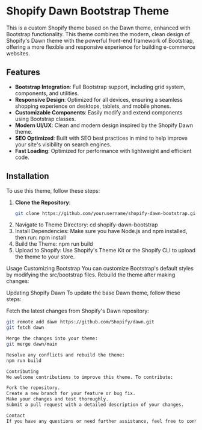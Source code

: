 # Shopify Dawn Bootstrap Theme

This is a custom Shopify theme based on the Dawn theme, enhanced with Bootstrap functionality. This theme combines the modern, clean design of Shopify's Dawn theme with the powerful front-end framework of Bootstrap, offering a more flexible and responsive experience for building e-commerce websites.

## Features

- **Bootstrap Integration**: Full Bootstrap support, including grid system, components, and utilities.
- **Responsive Design**: Optimized for all devices, ensuring a seamless shopping experience on desktops, tablets, and mobile phones.
- **Customizable Components**: Easily modify and extend components using Bootstrap classes.
- **Modern UI/UX**: Clean and modern design inspired by the Shopify Dawn theme.
- **SEO Optimized**: Built with SEO best practices in mind to help improve your site's visibility on search engines.
- **Fast Loading**: Optimized for performance with lightweight and efficient code.

## Installation

To use this theme, follow these steps:

1. **Clone the Repository**:
   ```bash
   git clone https://github.com/yourusername/shopify-dawn-bootstrap.git
2. Navigate to Theme Directory:
   cd shopify-dawn-bootstrap
3. Install Dependencies:
    Make sure you have Node.js and npm installed, then run:
   npm install
4. Build the Theme:
   npm run build
5. Upload to Shopify:
Use Shopify's Theme Kit or the Shopify CLI to upload the theme to your store.

Usage
Customizing Bootstrap
You can customize Bootstrap's default styles by modifying the src/bootstrap files. Rebuild the theme after making changes:

Updating Shopify Dawn
To update the base Dawn theme, follow these steps:

Fetch the latest changes from Shopify's Dawn repository:
```bash
git remote add dawn https://github.com/Shopify/dawn.git
git fetch dawn

Merge the changes into your theme:
git merge dawn/main

Resolve any conflicts and rebuild the theme:
npm run build

Contributing
We welcome contributions to improve this theme. To contribute:

Fork the repository.
Create a new branch for your feature or bug fix.
Make your changes and test thoroughly.
Submit a pull request with a detailed description of your changes.

Contact
If you have any questions or need further assistance, feel free to contact us at choudharyhassan210@gmail.com.
